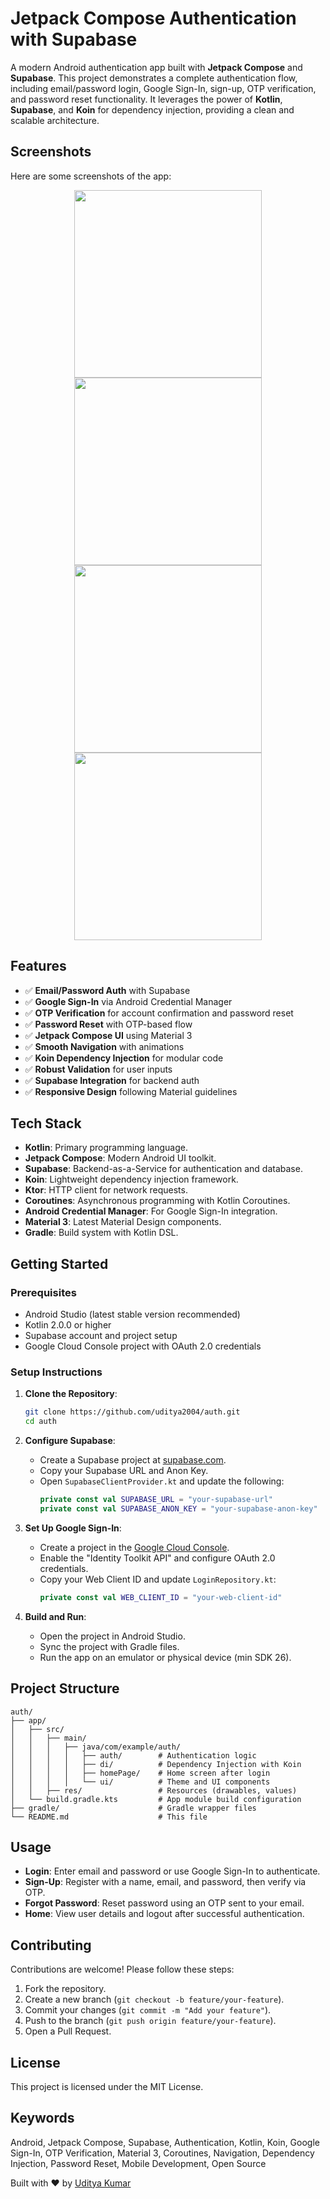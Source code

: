# Jetpack Compose Authentication with Supabase

A modern Android authentication app built with **Jetpack Compose** and **Supabase**. This project demonstrates a complete authentication flow, including email/password login, Google Sign-In, sign-up, OTP verification, and password reset functionality. It leverages the power of **Kotlin**, **Supabase**, and **Koin** for dependency injection, providing a clean and scalable architecture.

## Screenshots

Here are some screenshots of the app:
<p align="center">
  <img src="app/src/main/java/com/example/auth/screenshots/1.jpg" width="300">
  <img src="app/src/main/java/com/example/auth/screenshots/2.jpg" width="300">
  <img src="app/src/main/java/com/example/auth/screenshots/3.jpg" width="300">
  <img src="app/src/main/java/com/example/auth/screenshots/4.jpg" width="300">
</p>


## Features

- ✅ **Email/Password Auth** with Supabase  
- ✅ **Google Sign-In** via Android Credential Manager  
- ✅ **OTP Verification** for account confirmation and password reset  
- ✅ **Password Reset** with OTP-based flow  
- ✅ **Jetpack Compose UI** using Material 3  
- ✅ **Smooth Navigation** with animations  
- ✅ **Koin Dependency Injection** for modular code  
- ✅ **Robust Validation** for user inputs  
- ✅ **Supabase Integration** for backend auth  
- ✅ **Responsive Design** following Material guidelines  


## Tech Stack

- **Kotlin**: Primary programming language.
- **Jetpack Compose**: Modern Android UI toolkit.
- **Supabase**: Backend-as-a-Service for authentication and database.
- **Koin**: Lightweight dependency injection framework.
- **Ktor**: HTTP client for network requests.
- **Coroutines**: Asynchronous programming with Kotlin Coroutines.
- **Android Credential Manager**: For Google Sign-In integration.
- **Material 3**: Latest Material Design components.
- **Gradle**: Build system with Kotlin DSL.

## Getting Started

### Prerequisites

- Android Studio (latest stable version recommended)
- Kotlin 2.0.0 or higher
- Supabase account and project setup
- Google Cloud Console project with OAuth 2.0 credentials

### Setup Instructions

1. **Clone the Repository**:
   ```bash
   git clone https://github.com/uditya2004/auth.git
   cd auth
   ```

2. **Configure Supabase**:
   - Create a Supabase project at [supabase.com](https://supabase.com).
   - Copy your Supabase URL and Anon Key.
   - Open `SupabaseClientProvider.kt` and update the following:
     ```kotlin
     private const val SUPABASE_URL = "your-supabase-url"
     private const val SUPABASE_ANON_KEY = "your-supabase-anon-key"
     ```

3. **Set Up Google Sign-In**:
   - Create a project in the [Google Cloud Console](https://console.cloud.google.com).
   - Enable the "Identity Toolkit API" and configure OAuth 2.0 credentials.
   - Copy your Web Client ID and update `LoginRepository.kt`:
     ```kotlin
     private const val WEB_CLIENT_ID = "your-web-client-id"
     ```

4. **Build and Run**:
   - Open the project in Android Studio.
   - Sync the project with Gradle files.
   - Run the app on an emulator or physical device (min SDK 26).

## Project Structure
```
auth/
├── app/
│   ├── src/
│   │   ├── main/
│   │   │   ├── java/com/example/auth/
│   │   │   │   ├── auth/        # Authentication logic
│   │   │   │   ├── di/          # Dependency Injection with Koin
│   │   │   │   ├── homePage/    # Home screen after login
│   │   │   │   └── ui/          # Theme and UI components
│   │   ├── res/                 # Resources (drawables, values)
│   └── build.gradle.kts         # App module build configuration
├── gradle/                      # Gradle wrapper files
└── README.md                    # This file
```
## Usage

- **Login**: Enter email and password or use Google Sign-In to authenticate.
- **Sign-Up**: Register with a name, email, and password, then verify via OTP.
- **Forgot Password**: Reset password using an OTP sent to your email.
- **Home**: View user details and logout after successful authentication.

## Contributing

Contributions are welcome! Please follow these steps:

1. Fork the repository.
2. Create a new branch (`git checkout -b feature/your-feature`).
3. Commit your changes (`git commit -m "Add your feature"`).
4. Push to the branch (`git push origin feature/your-feature`).
5. Open a Pull Request.

## License

This project is licensed under the MIT License.

## Keywords

Android, Jetpack Compose, Supabase, Authentication, Kotlin, Koin, Google Sign-In, OTP Verification, Material 3, Coroutines, Navigation, Dependency Injection, Password Reset, Mobile Development, Open Source

Built with ❤️ by [Uditya Kumar](https://github.com/uditya2004)
